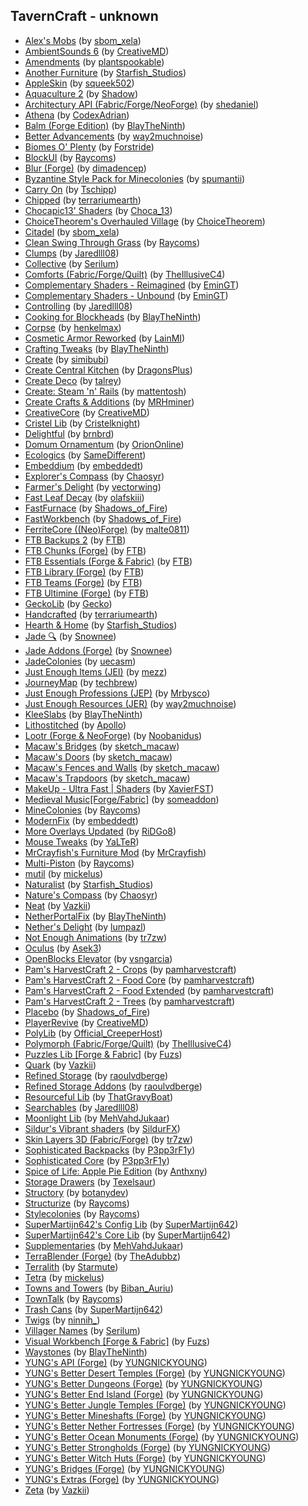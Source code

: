 ## TavernCraft - unknown

  * [Alex's Mobs](https://www.curseforge.com/minecraft/mc-mods/alexs-mobs) (by [sbom_xela](https://www.curseforge.com/members/sbom_xela/projects))
  * [AmbientSounds 6](https://www.curseforge.com/minecraft/mc-mods/ambientsounds) (by [CreativeMD](https://www.curseforge.com/members/CreativeMD/projects))
  * [Amendments](https://www.curseforge.com/minecraft/mc-mods/amendments) (by [plantspookable](https://www.curseforge.com/members/plantspookable/projects))
  * [Another Furniture](https://www.curseforge.com/minecraft/mc-mods/another-furniture) (by [Starfish_Studios](https://www.curseforge.com/members/Starfish_Studios/projects))
  * [AppleSkin](https://www.curseforge.com/minecraft/mc-mods/appleskin) (by [squeek502](https://www.curseforge.com/members/squeek502/projects))
  * [Aquaculture 2](https://www.curseforge.com/minecraft/mc-mods/aquaculture) (by [Shadow](https://www.curseforge.com/members/Shadow/projects))
  * [Architectury API (Fabric/Forge/NeoForge)](https://www.curseforge.com/minecraft/mc-mods/architectury-api) (by [shedaniel](https://www.curseforge.com/members/shedaniel/projects))
  * [Athena](https://www.curseforge.com/minecraft/mc-mods/athena) (by [CodexAdrian](https://www.curseforge.com/members/CodexAdrian/projects))
  * [Balm (Forge Edition)](https://www.curseforge.com/minecraft/mc-mods/balm) (by [BlayTheNinth](https://www.curseforge.com/members/BlayTheNinth/projects))
  * [Better Advancements](https://www.curseforge.com/minecraft/mc-mods/better-advancements) (by [way2muchnoise](https://www.curseforge.com/members/way2muchnoise/projects))
  * [Biomes O' Plenty](https://www.curseforge.com/minecraft/mc-mods/biomes-o-plenty) (by [Forstride](https://www.curseforge.com/members/Forstride/projects))
  * [BlockUI](https://www.curseforge.com/minecraft/mc-mods/blockui) (by [Raycoms](https://www.curseforge.com/members/Raycoms/projects))
  * [Blur (Forge)](https://www.curseforge.com/minecraft/mc-mods/blur-forge) (by [dimadencep](https://www.curseforge.com/members/dimadencep/projects))
  * [Byzantine Style Pack for Minecolonies](https://www.curseforge.com/minecraft/mc-mods/byzantine-style-pack-for-minecolonies) (by [spumantii](https://www.curseforge.com/members/spumantii/projects))
  * [Carry On](https://www.curseforge.com/minecraft/mc-mods/carry-on) (by [Tschipp](https://www.curseforge.com/members/Tschipp/projects))
  * [Chipped](https://www.curseforge.com/minecraft/mc-mods/chipped) (by [terrariumearth](https://www.curseforge.com/members/terrariumearth/projects))
  * [Chocapic13' Shaders](https://www.curseforge.com/minecraft/shaders/chocapic13-shaders) (by [Choca_13](https://www.curseforge.com/members/Choca_13/projects))
  * [ChoiceTheorem's Overhauled Village](https://www.curseforge.com/minecraft/mc-mods/choicetheorems-overhauled-village) (by [ChoiceTheorem](https://www.curseforge.com/members/ChoiceTheorem/projects))
  * [Citadel](https://www.curseforge.com/minecraft/mc-mods/citadel) (by [sbom_xela](https://www.curseforge.com/members/sbom_xela/projects))
  * [Clean Swing Through Grass](https://www.curseforge.com/minecraft/mc-mods/clean-swing-through-grass) (by [Raycoms](https://www.curseforge.com/members/Raycoms/projects))
  * [Clumps](https://www.curseforge.com/minecraft/mc-mods/clumps) (by [Jaredlll08](https://www.curseforge.com/members/Jaredlll08/projects))
  * [Collective](https://www.curseforge.com/minecraft/mc-mods/collective) (by [Serilum](https://www.curseforge.com/members/Serilum/projects))
  * [Comforts (Fabric/Forge/Quilt)](https://www.curseforge.com/minecraft/mc-mods/comforts) (by [TheIllusiveC4](https://www.curseforge.com/members/TheIllusiveC4/projects))
  * [Complementary Shaders - Reimagined](https://www.curseforge.com/minecraft/shaders/complementary-reimagined) (by [EminGT](https://www.curseforge.com/members/EminGT/projects))
  * [Complementary Shaders - Unbound](https://www.curseforge.com/minecraft/shaders/complementary-unbound) (by [EminGT](https://www.curseforge.com/members/EminGT/projects))
  * [Controlling](https://www.curseforge.com/minecraft/mc-mods/controlling) (by [Jaredlll08](https://www.curseforge.com/members/Jaredlll08/projects))
  * [Cooking for Blockheads](https://www.curseforge.com/minecraft/mc-mods/cooking-for-blockheads) (by [BlayTheNinth](https://www.curseforge.com/members/BlayTheNinth/projects))
  * [Corpse](https://www.curseforge.com/minecraft/mc-mods/corpse) (by [henkelmax](https://www.curseforge.com/members/henkelmax/projects))
  * [Cosmetic Armor Reworked](https://www.curseforge.com/minecraft/mc-mods/cosmetic-armor-reworked) (by [LainMI](https://www.curseforge.com/members/LainMI/projects))
  * [Crafting Tweaks](https://www.curseforge.com/minecraft/mc-mods/crafting-tweaks) (by [BlayTheNinth](https://www.curseforge.com/members/BlayTheNinth/projects))
  * [Create](https://www.curseforge.com/minecraft/mc-mods/create) (by [simibubi](https://www.curseforge.com/members/simibubi/projects))
  * [Create Central Kitchen](https://www.curseforge.com/minecraft/mc-mods/create-central-kitchen) (by [DragonsPlus](https://www.curseforge.com/members/DragonsPlus/projects))
  * [Create Deco](https://www.curseforge.com/minecraft/mc-mods/create-deco) (by [talrey](https://www.curseforge.com/members/talrey/projects))
  * [Create: Steam 'n' Rails](https://www.curseforge.com/minecraft/mc-mods/create-steam-n-rails) (by [mattentosh](https://www.curseforge.com/members/mattentosh/projects))
  * [Create Crafts & Additions](https://www.curseforge.com/minecraft/mc-mods/createaddition) (by [MRHminer](https://www.curseforge.com/members/MRHminer/projects))
  * [CreativeCore](https://www.curseforge.com/minecraft/mc-mods/creativecore) (by [CreativeMD](https://www.curseforge.com/members/CreativeMD/projects))
  * [Cristel Lib](https://www.curseforge.com/minecraft/mc-mods/cristel-lib) (by [Cristelknight](https://www.curseforge.com/members/Cristelknight/projects))
  * [Delightful](https://www.curseforge.com/minecraft/mc-mods/delightful) (by [brnbrd](https://www.curseforge.com/members/brnbrd/projects))
  * [Domum Ornamentum](https://www.curseforge.com/minecraft/mc-mods/domum-ornamentum) (by [OrionOnline](https://www.curseforge.com/members/OrionOnline/projects))
  * [Ecologics](https://www.curseforge.com/minecraft/mc-mods/ecologics) (by [SameDifferent](https://www.curseforge.com/members/SameDifferent/projects))
  * [Embeddium](https://www.curseforge.com/minecraft/mc-mods/embeddium) (by [embeddedt](https://www.curseforge.com/members/embeddedt/projects))
  * [Explorer's Compass](https://www.curseforge.com/minecraft/mc-mods/explorers-compass) (by [Chaosyr](https://www.curseforge.com/members/Chaosyr/projects))
  * [Farmer's Delight](https://www.curseforge.com/minecraft/mc-mods/farmers-delight) (by [vectorwing](https://www.curseforge.com/members/vectorwing/projects))
  * [Fast Leaf Decay](https://www.curseforge.com/minecraft/mc-mods/fast-leaf-decay) (by [olafskiii](https://www.curseforge.com/members/olafskiii/projects))
  * [FastFurnace](https://www.curseforge.com/minecraft/mc-mods/fastfurnace) (by [Shadows_of_Fire](https://www.curseforge.com/members/Shadows_of_Fire/projects))
  * [FastWorkbench](https://www.curseforge.com/minecraft/mc-mods/fastworkbench) (by [Shadows_of_Fire](https://www.curseforge.com/members/Shadows_of_Fire/projects))
  * [FerriteCore ((Neo)Forge)](https://www.curseforge.com/minecraft/mc-mods/ferritecore) (by [malte0811](https://www.curseforge.com/members/malte0811/projects))
  * [FTB Backups 2](https://www.curseforge.com/minecraft/mc-mods/ftb-backups-2) (by [FTB](https://www.curseforge.com/members/FTB/projects))
  * [FTB Chunks (Forge)](https://www.curseforge.com/minecraft/mc-mods/ftb-chunks-forge) (by [FTB](https://www.curseforge.com/members/FTB/projects))
  * [FTB Essentials (Forge & Fabric)](https://www.curseforge.com/minecraft/mc-mods/ftb-essentials-forge) (by [FTB](https://www.curseforge.com/members/FTB/projects))
  * [FTB Library (Forge)](https://www.curseforge.com/minecraft/mc-mods/ftb-library-forge) (by [FTB](https://www.curseforge.com/members/FTB/projects))
  * [FTB Teams (Forge)](https://www.curseforge.com/minecraft/mc-mods/ftb-teams-forge) (by [FTB](https://www.curseforge.com/members/FTB/projects))
  * [FTB Ultimine (Forge)](https://www.curseforge.com/minecraft/mc-mods/ftb-ultimine-forge) (by [FTB](https://www.curseforge.com/members/FTB/projects))
  * [GeckoLib](https://www.curseforge.com/minecraft/mc-mods/geckolib) (by [Gecko](https://www.curseforge.com/members/Gecko/projects))
  * [Handcrafted](https://www.curseforge.com/minecraft/mc-mods/handcrafted) (by [terrariumearth](https://www.curseforge.com/members/terrariumearth/projects))
  * [Hearth & Home](https://www.curseforge.com/minecraft/mc-mods/hearth-and-home) (by [Starfish_Studios](https://www.curseforge.com/members/Starfish_Studios/projects))
  * [Jade 🔍](https://www.curseforge.com/minecraft/mc-mods/jade) (by [Snownee](https://www.curseforge.com/members/Snownee/projects))
  * [Jade Addons (Forge)](https://www.curseforge.com/minecraft/mc-mods/jade-addons) (by [Snownee](https://www.curseforge.com/members/Snownee/projects))
  * [JadeColonies](https://www.curseforge.com/minecraft/mc-mods/jadecolonies) (by [uecasm](https://www.curseforge.com/members/uecasm/projects))
  * [Just Enough Items (JEI)](https://www.curseforge.com/minecraft/mc-mods/jei) (by [mezz](https://www.curseforge.com/members/mezz/projects))
  * [JourneyMap](https://www.curseforge.com/minecraft/mc-mods/journeymap) (by [techbrew](https://www.curseforge.com/members/techbrew/projects))
  * [Just Enough Professions (JEP)](https://www.curseforge.com/minecraft/mc-mods/just-enough-professions-jep) (by [Mrbysco](https://www.curseforge.com/members/Mrbysco/projects))
  * [Just Enough Resources (JER)](https://www.curseforge.com/minecraft/mc-mods/just-enough-resources-jer) (by [way2muchnoise](https://www.curseforge.com/members/way2muchnoise/projects))
  * [KleeSlabs](https://www.curseforge.com/minecraft/mc-mods/kleeslabs) (by [BlayTheNinth](https://www.curseforge.com/members/BlayTheNinth/projects))
  * [Lithostitched](https://www.curseforge.com/minecraft/mc-mods/lithostitched) (by [Apollo](https://www.curseforge.com/members/Apollo/projects))
  * [Lootr (Forge & NeoForge)](https://www.curseforge.com/minecraft/mc-mods/lootr) (by [Noobanidus](https://www.curseforge.com/members/Noobanidus/projects))
  * [Macaw's Bridges](https://www.curseforge.com/minecraft/mc-mods/macaws-bridges) (by [sketch_macaw](https://www.curseforge.com/members/sketch_macaw/projects))
  * [Macaw's Doors](https://www.curseforge.com/minecraft/mc-mods/macaws-doors) (by [sketch_macaw](https://www.curseforge.com/members/sketch_macaw/projects))
  * [Macaw's Fences and Walls](https://www.curseforge.com/minecraft/mc-mods/macaws-fences-and-walls) (by [sketch_macaw](https://www.curseforge.com/members/sketch_macaw/projects))
  * [Macaw's Trapdoors](https://www.curseforge.com/minecraft/mc-mods/macaws-trapdoors) (by [sketch_macaw](https://www.curseforge.com/members/sketch_macaw/projects))
  * [MakeUp - Ultra Fast | Shaders](https://www.curseforge.com/minecraft/shaders/makeup-ultra-fast-shader) (by [XavierFST](https://www.curseforge.com/members/XavierFST/projects))
  * [Medieval Music[Forge/Fabric]](https://www.curseforge.com/minecraft/mc-mods/medieval-music) (by [someaddon](https://www.curseforge.com/members/someaddon/projects))
  * [MineColonies](https://www.curseforge.com/minecraft/mc-mods/minecolonies) (by [Raycoms](https://www.curseforge.com/members/Raycoms/projects))
  * [ModernFix](https://www.curseforge.com/minecraft/mc-mods/modernfix) (by [embeddedt](https://www.curseforge.com/members/embeddedt/projects))
  * [More Overlays Updated](https://www.curseforge.com/minecraft/mc-mods/more-overlays-updated) (by [RiDGo8](https://www.curseforge.com/members/RiDGo8/projects))
  * [Mouse Tweaks](https://www.curseforge.com/minecraft/mc-mods/mouse-tweaks) (by [YaLTeR](https://www.curseforge.com/members/YaLTeR/projects))
  * [MrCrayfish's Furniture Mod](https://www.curseforge.com/minecraft/mc-mods/mrcrayfish-furniture-mod) (by [MrCrayfish](https://www.curseforge.com/members/MrCrayfish/projects))
  * [Multi-Piston](https://www.curseforge.com/minecraft/mc-mods/multi-piston) (by [Raycoms](https://www.curseforge.com/members/Raycoms/projects))
  * [mutil](https://www.curseforge.com/minecraft/mc-mods/mutil) (by [mickelus](https://www.curseforge.com/members/mickelus/projects))
  * [Naturalist](https://www.curseforge.com/minecraft/mc-mods/naturalist) (by [Starfish_Studios](https://www.curseforge.com/members/Starfish_Studios/projects))
  * [Nature's Compass](https://www.curseforge.com/minecraft/mc-mods/natures-compass) (by [Chaosyr](https://www.curseforge.com/members/Chaosyr/projects))
  * [Neat](https://www.curseforge.com/minecraft/mc-mods/neat) (by [Vazkii](https://www.curseforge.com/members/Vazkii/projects))
  * [NetherPortalFix](https://www.curseforge.com/minecraft/mc-mods/netherportalfix) (by [BlayTheNinth](https://www.curseforge.com/members/BlayTheNinth/projects))
  * [Nether's Delight](https://www.curseforge.com/minecraft/mc-mods/nethers-delight) (by [lumpazl](https://www.curseforge.com/members/lumpazl/projects))
  * [Not Enough Animations](https://www.curseforge.com/minecraft/mc-mods/not-enough-animations) (by [tr7zw](https://www.curseforge.com/members/tr7zw/projects))
  * [Oculus](https://www.curseforge.com/minecraft/mc-mods/oculus) (by [Asek3](https://www.curseforge.com/members/Asek3/projects))
  * [OpenBlocks Elevator](https://www.curseforge.com/minecraft/mc-mods/openblocks-elevator) (by [vsngarcia](https://www.curseforge.com/members/vsngarcia/projects))
  * [Pam's HarvestCraft 2 - Crops](https://www.curseforge.com/minecraft/mc-mods/pams-harvestcraft-2-crops) (by [pamharvestcraft](https://www.curseforge.com/members/pamharvestcraft/projects))
  * [Pam's HarvestCraft 2 - Food Core](https://www.curseforge.com/minecraft/mc-mods/pams-harvestcraft-2-food-core) (by [pamharvestcraft](https://www.curseforge.com/members/pamharvestcraft/projects))
  * [Pam's HarvestCraft 2 - Food Extended](https://www.curseforge.com/minecraft/mc-mods/pams-harvestcraft-2-food-extended) (by [pamharvestcraft](https://www.curseforge.com/members/pamharvestcraft/projects))
  * [Pam's HarvestCraft 2 - Trees](https://www.curseforge.com/minecraft/mc-mods/pams-harvestcraft-2-trees) (by [pamharvestcraft](https://www.curseforge.com/members/pamharvestcraft/projects))
  * [Placebo](https://www.curseforge.com/minecraft/mc-mods/placebo) (by [Shadows_of_Fire](https://www.curseforge.com/members/Shadows_of_Fire/projects))
  * [PlayerRevive](https://www.curseforge.com/minecraft/mc-mods/playerrevive) (by [CreativeMD](https://www.curseforge.com/members/CreativeMD/projects))
  * [PolyLib](https://www.curseforge.com/minecraft/mc-mods/polylib) (by [Official_CreeperHost](https://www.curseforge.com/members/Official_CreeperHost/projects))
  * [Polymorph (Fabric/Forge/Quilt)](https://www.curseforge.com/minecraft/mc-mods/polymorph) (by [TheIllusiveC4](https://www.curseforge.com/members/TheIllusiveC4/projects))
  * [Puzzles Lib [Forge & Fabric]](https://www.curseforge.com/minecraft/mc-mods/puzzles-lib) (by [Fuzs](https://www.curseforge.com/members/Fuzs/projects))
  * [Quark](https://www.curseforge.com/minecraft/mc-mods/quark) (by [Vazkii](https://www.curseforge.com/members/Vazkii/projects))
  * [Refined Storage](https://www.curseforge.com/minecraft/mc-mods/refined-storage) (by [raoulvdberge](https://www.curseforge.com/members/raoulvdberge/projects))
  * [Refined Storage Addons](https://www.curseforge.com/minecraft/mc-mods/refined-storage-addons) (by [raoulvdberge](https://www.curseforge.com/members/raoulvdberge/projects))
  * [Resourceful Lib](https://www.curseforge.com/minecraft/mc-mods/resourceful-lib) (by [ThatGravyBoat](https://www.curseforge.com/members/ThatGravyBoat/projects))
  * [Searchables](https://www.curseforge.com/minecraft/mc-mods/searchables) (by [Jaredlll08](https://www.curseforge.com/members/Jaredlll08/projects))
  * [Moonlight Lib](https://www.curseforge.com/minecraft/mc-mods/selene) (by [MehVahdJukaar](https://www.curseforge.com/members/MehVahdJukaar/projects))
  * [Sildur's Vibrant shaders](https://www.curseforge.com/minecraft/shaders/sildurs-vibrant-shaders) (by [SildurFX](https://www.curseforge.com/members/SildurFX/projects))
  * [Skin Layers 3D (Fabric/Forge)](https://www.curseforge.com/minecraft/mc-mods/skin-layers-3d) (by [tr7zw](https://www.curseforge.com/members/tr7zw/projects))
  * [Sophisticated Backpacks](https://www.curseforge.com/minecraft/mc-mods/sophisticated-backpacks) (by [P3pp3rF1y](https://www.curseforge.com/members/P3pp3rF1y/projects))
  * [Sophisticated Core](https://www.curseforge.com/minecraft/mc-mods/sophisticated-core) (by [P3pp3rF1y](https://www.curseforge.com/members/P3pp3rF1y/projects))
  * [Spice of Life: Apple Pie Edition](https://www.curseforge.com/minecraft/mc-mods/spice-of-life-apple-pie-edition) (by [Anthxny](https://www.curseforge.com/members/Anthxny/projects))
  * [Storage Drawers](https://www.curseforge.com/minecraft/mc-mods/storage-drawers) (by [Texelsaur](https://www.curseforge.com/members/Texelsaur/projects))
  * [Structory](https://www.curseforge.com/minecraft/mc-mods/structory) (by [botanydev](https://www.curseforge.com/members/botanydev/projects))
  * [Structurize](https://www.curseforge.com/minecraft/mc-mods/structurize) (by [Raycoms](https://www.curseforge.com/members/Raycoms/projects))
  * [Stylecolonies](https://www.curseforge.com/minecraft/mc-mods/stylecolonies) (by [Raycoms](https://www.curseforge.com/members/Raycoms/projects))
  * [SuperMartijn642's Config Lib](https://www.curseforge.com/minecraft/mc-mods/supermartijn642s-config-lib) (by [SuperMartijn642](https://www.curseforge.com/members/SuperMartijn642/projects))
  * [SuperMartijn642's Core Lib](https://www.curseforge.com/minecraft/mc-mods/supermartijn642s-core-lib) (by [SuperMartijn642](https://www.curseforge.com/members/SuperMartijn642/projects))
  * [Supplementaries](https://www.curseforge.com/minecraft/mc-mods/supplementaries) (by [MehVahdJukaar](https://www.curseforge.com/members/MehVahdJukaar/projects))
  * [TerraBlender (Forge)](https://www.curseforge.com/minecraft/mc-mods/terrablender) (by [TheAdubbz](https://www.curseforge.com/members/TheAdubbz/projects))
  * [Terralith](https://www.curseforge.com/minecraft/mc-mods/terralith) (by [Starmute](https://www.curseforge.com/members/Starmute/projects))
  * [Tetra](https://www.curseforge.com/minecraft/mc-mods/tetra) (by [mickelus](https://www.curseforge.com/members/mickelus/projects))
  * [Towns and Towers](https://www.curseforge.com/minecraft/mc-mods/towns-and-towers) (by [Biban_Auriu](https://www.curseforge.com/members/Biban_Auriu/projects))
  * [TownTalk](https://www.curseforge.com/minecraft/mc-mods/towntalk) (by [Raycoms](https://www.curseforge.com/members/Raycoms/projects))
  * [Trash Cans](https://www.curseforge.com/minecraft/mc-mods/trash-cans) (by [SuperMartijn642](https://www.curseforge.com/members/SuperMartijn642/projects))
  * [Twigs](https://www.curseforge.com/minecraft/mc-mods/twigs) (by [ninnih_](https://www.curseforge.com/members/ninnih_/projects))
  * [Villager Names](https://www.curseforge.com/minecraft/mc-mods/villager-names) (by [Serilum](https://www.curseforge.com/members/Serilum/projects))
  * [Visual Workbench [Forge & Fabric]](https://www.curseforge.com/minecraft/mc-mods/visual-workbench) (by [Fuzs](https://www.curseforge.com/members/Fuzs/projects))
  * [Waystones](https://www.curseforge.com/minecraft/mc-mods/waystones) (by [BlayTheNinth](https://www.curseforge.com/members/BlayTheNinth/projects))
  * [YUNG's API (Forge)](https://www.curseforge.com/minecraft/mc-mods/yungs-api) (by [YUNGNICKYOUNG](https://www.curseforge.com/members/YUNGNICKYOUNG/projects))
  * [YUNG's Better Desert Temples (Forge)](https://www.curseforge.com/minecraft/mc-mods/yungs-better-desert-temples) (by [YUNGNICKYOUNG](https://www.curseforge.com/members/YUNGNICKYOUNG/projects))
  * [YUNG's Better Dungeons (Forge)](https://www.curseforge.com/minecraft/mc-mods/yungs-better-dungeons) (by [YUNGNICKYOUNG](https://www.curseforge.com/members/YUNGNICKYOUNG/projects))
  * [YUNG's Better End Island (Forge)](https://www.curseforge.com/minecraft/mc-mods/yungs-better-end-island) (by [YUNGNICKYOUNG](https://www.curseforge.com/members/YUNGNICKYOUNG/projects))
  * [YUNG's Better Jungle Temples (Forge)](https://www.curseforge.com/minecraft/mc-mods/yungs-better-jungle-temples) (by [YUNGNICKYOUNG](https://www.curseforge.com/members/YUNGNICKYOUNG/projects))
  * [YUNG's Better Mineshafts (Forge)](https://www.curseforge.com/minecraft/mc-mods/yungs-better-mineshafts-forge) (by [YUNGNICKYOUNG](https://www.curseforge.com/members/YUNGNICKYOUNG/projects))
  * [YUNG's Better Nether Fortresses (Forge)](https://www.curseforge.com/minecraft/mc-mods/yungs-better-nether-fortresses) (by [YUNGNICKYOUNG](https://www.curseforge.com/members/YUNGNICKYOUNG/projects))
  * [YUNG's Better Ocean Monuments (Forge)](https://www.curseforge.com/minecraft/mc-mods/yungs-better-ocean-monuments) (by [YUNGNICKYOUNG](https://www.curseforge.com/members/YUNGNICKYOUNG/projects))
  * [YUNG's Better Strongholds (Forge)](https://www.curseforge.com/minecraft/mc-mods/yungs-better-strongholds) (by [YUNGNICKYOUNG](https://www.curseforge.com/members/YUNGNICKYOUNG/projects))
  * [YUNG's Better Witch Huts (Forge)](https://www.curseforge.com/minecraft/mc-mods/yungs-better-witch-huts) (by [YUNGNICKYOUNG](https://www.curseforge.com/members/YUNGNICKYOUNG/projects))
  * [YUNG's Bridges (Forge)](https://www.curseforge.com/minecraft/mc-mods/yungs-bridges) (by [YUNGNICKYOUNG](https://www.curseforge.com/members/YUNGNICKYOUNG/projects))
  * [YUNG's Extras (Forge)](https://www.curseforge.com/minecraft/mc-mods/yungs-extras) (by [YUNGNICKYOUNG](https://www.curseforge.com/members/YUNGNICKYOUNG/projects))
  * [Zeta](https://www.curseforge.com/minecraft/mc-mods/zeta) (by [Vazkii](https://www.curseforge.com/members/Vazkii/projects))

